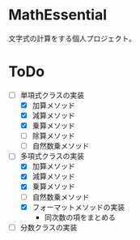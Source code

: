 # MathEssential
文字式の計算をする個人プロジェクト。


# ToDo
- [ ] 単項式クラスの実装
   -  [x] 加算メソッド
   -  [x] 減算メソッド
   -  [x] 乗算メソッド
   -  [ ] 除算メソッド
   -  [ ] 自然数乗メソッド
- [ ] 多項式クラスの実装
   -  [x] 加算メソッド
   -  [x] 減算メソッド
   -  [x] 乗算メソッド
   -  [ ] 自然数乗メソッド
   -  [x] フォーマットメソッドの実装
      - 同次数の項をまとめる
- [ ] 分数クラスの実装 
